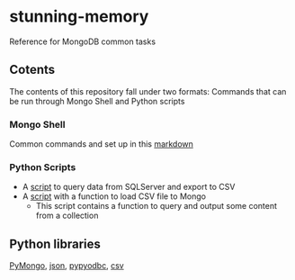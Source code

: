 # stunning-memory
Reference for MongoDB common tasks

## Cotents

The contents of this repository fall under two formats: Commands that can be run through Mongo Shell and Python scripts

### Mongo Shell

Common commands and set up in this [markdown](shell_cmds.md)

### Python Scripts

* A [script](sqldb_2_csv.py) to query data from SQLServer and export to CSV
* A [script](csv_2_mongo.py) with a function to load CSV file to Mongo
   * This script contains a function to query and output some content from a collection
   
## Python libraries

[PyMongo](https://api.mongodb.com/python/current/), [json](https://docs.python.org/3/library/json.html), [pypyodbc](https://pypi.org/project/pypyodbc/), [csv](https://docs.python.org/3/library/csv.html) 
